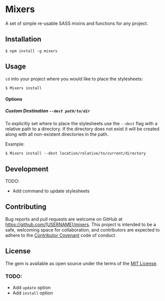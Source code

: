 # Mixers

A set of simple re-usable SASS mixins and functions for any project.

## Installation

    $ npm install -g mixers


## Usage

`cd` into your project where you would like to place the stylesheets:

    $ Mixers install

#### Options

##### Custom Destination `--dest path/to/dir`
To explicitly set where to place the stylesheets use the `--dest` flag with a relative path to a directory. If the directory does not exist it will be created along with all non-existent directories in the path.

Example:

    $ Mixers install --dest location/relative/to/current/directory

## Development

TODO:
- Add command to update stylesheets


## Contributing

Bug reports and pull requests are welcome on GitHub at https://github.com/[USERNAME]/mixers. This project is intended to be a safe, welcoming space for collaboration, and contributors are expected to adhere to the [Contributor Covenant](http://contributor-covenant.org) code of conduct.


## License

The gem is available as open source under the terms of the [MIT License](http://opensource.org/licenses/MIT).

### TODO:
  - Add `update` option
  - Add `install` option
